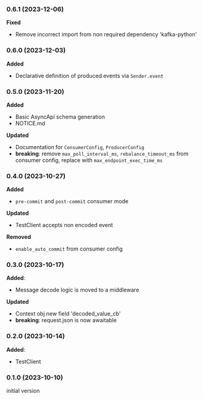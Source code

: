 ### 0.6.1 (2023-12-06)

**Fixed**
- Remove incorrect import from non required dependency 'kafka-python'

### 0.6.0 (2023-12-03)

**Added**
 - Declarative definition of produced events via `Sender.event`

### 0.5.0 (2023-11-20)

**Added**
 - Basic AsyncApi schema generation
 - NOTICE.md

**Updated**
 - Documentation for `ConsumerConfig`, `ProducerConfig`
 - **breaking**: remove `max_poll_interval_ms`, `rebalance_timeout_ms` from consumer
config, replace with `max_endpoint_exec_time_ms`

### 0.4.0 (2023-10-27)

**Added**
 - `pre-commit` and `post-commit` consumer mode 

**Updated**
 - TestClient accepts non encoded event

**Removed**
 - `enable_auto_commit` from consumer config

### 0.3.0 (2023-10-17)

**Added**:
 - Message decode logic is moved to a middleware

**Updated**
 - Context obj new field 'decoded_value_cb'
 - **breaking**: request.json is now awaitable

### 0.2.0 (2023-10-14)

**Added**:
 - TestClient

### 0.1.0 (2023-10-10)

initial version
